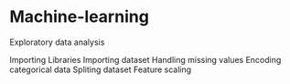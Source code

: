 # Machine-learning

Exploratory data analysis

Importing Libraries
Importing dataset
Handling missing values
Encoding categorical data
Spliting dataset
Feature scaling
